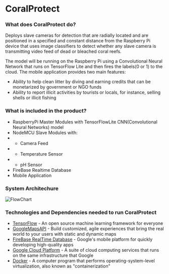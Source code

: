 # CoralProtect
### What does CoralProtect do?

Deploys slave cameras for detection that are radially located and are positioned in a specified and constant distance from the Raspberry   Pi device that uses image classifiers to detect whether any slave camera is transmitting video feed of dead or bleached coral reefs. 

The model will be running on the Raspberry Pi using a Convolutional Neural Network that runs on TensorFlow Lite and then fires the      labels(0 or 1) to the cloud. 
The mobile application provides two main features:
 - Ability to help clean litter by diving and earning credits that can be monetarized by government or NGO funds
 - Ability to report illicit activities by tourists or locals, for instance, selling shells or illicit fishing

### What is included in the product?

 - RaspberryPi Master Modules with TensorFlowLite CNN(Convolutional Neural Networks) model
 - NodeMCU Slave Modules with:
 - - Camera Feed 
 - - Temperature Sensor
 - - pH Sensor 
 - FireBase Realtime Database
 - Mobile Application 
 
### System Architechure
![FlowChart](https://github.com/shubham0008/CoralProtect/blob/master/readme/Flowchart.jpg)

### Technologies and Dependencies needed to run CoralProtect

* [TensorFlow] - An open source machine learning framework for everyone
* [GoogleMapsAPI] - Build customized, agile experiences that bring the real world to your users with static and dynamic maps
* [FireBase RealTime Database] - Google's mobile platform for quickly developing high-quality apps
* [Google Cloud Platform] - A suite of cloud computing services that runs on the same infrastructure that Google
* [Docker] - A computer program that performs operating-system-level virtualization, also known as "containerization"

[TensorFlow]: <https://www.tensorflow.org>
[GoogleMapsAPI]: <https://developers.google.com/maps>
[FireBase RealTime Database]: <https://firebase.google.com>
[Google Cloud Platform]: <https://cloud.google.com>
[Docker]: <https://www.docker.com>

